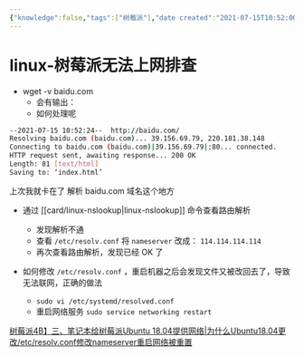 ```yaml
---
{"knowledge":false,"tags":["树莓派"],"date created":"2021-07-15T10:52:00+08:00","date modified":"2024-08-19T18:48:15+08:00","dg-publish":true,"permalink":"/card/linux-树莓派无法上网排查/","dgPassFrontmatter":true,"noteIcon":"2","created":"2021-07-15T10:52:00+08:00","updated":"2024-08-19T18:48:15+08:00"}
---
```



# linux-树莓派无法上网排查

- wget -v baidu.com
    - 会有输出：
    - 如何处理呢

```bash
--2021-07-15 10:52:24--  http://baidu.com/
Resolving baidu.com (baidu.com)... 39.156.69.79, 220.181.38.148
Connecting to baidu.com (baidu.com)|39.156.69.79|:80... connected.
HTTP request sent, awaiting response... 200 OK
Length: 81 [text/html]
Saving to: ‘index.html’
```

上次我就卡在了 解析 baidu.com 域名这个地方

- 通过 [[card/linux-nslookup\|linux-nslookup]] 命令查看路由解析
    - 发现解析不通
    - 查看 `/etc/resolv.conf` 将 `nameserver` 改成： `114.114.114.114`
    - 再次查看路由解析，发现已经 OK 了


- 如何修改 `/etc/resolv.conf` ，重启机器之后会发现文件又被改回去了，导致无法联网，正确的做法
	- `sudo vi /etc/systemd/resolved.conf`
	- 重启网络服务 `sudo service networking restart`

[树莓派4B】三、笔记本给树莓派Ubuntu 18.04提供网络|为什么Ubuntu18.04更改/etc/resolv.conf修改nameserver重启网络被重置](https://blog.csdn.net/qq_42820594/article/details/107325437)
